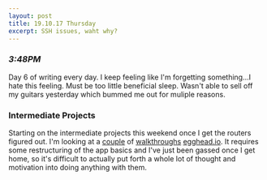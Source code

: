 ```yaml
---
layout: post
title: 19.10.17 Thursday
excerpt: SSH issues, waht why?
---
```


### *3:48PM*
Day 6 of writing every day. I keep feeling like I'm forgetting something...I hate this feeling. Must be too little beneficial sleep. Wasn't able to sell off my guitars yesterday which bummed me out for muliple reasons.

### Intermediate Projects

Starting on the intermediate projects this weekend once I get the routers figured out. I'm looking at a [couple](https://medium.com/@pshrmn/a-simple-react-router-v4-tutorial-7f23ff27adf) of [walkthroughs](https://medium.com/lexical-labs-engineering/redux-best-practices-64d59775802e) [egghead.io](https://egghead.io/lessons/react-style-a-link-that-is-active-with-navlink-in-react-router-v4). It requires some restructuring of the app basics and I've just been gassed once I get home, so it's difficult to actually put forth a whole lot of thought and motivation into doing anything with them.


